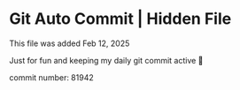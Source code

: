 # Git Auto Commit | Hidden File

This file was added Feb 12, 2025

Just for fun and keeping my daily git commit active 🤪

commit number: 81942
